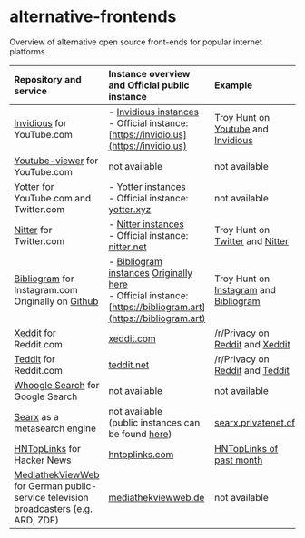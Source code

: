 # alternative-frontends
Overview of alternative open source front-ends for popular internet platforms.

|Repository and service|Instance overview and Official public instance|Example
|:---|:---|:---
|[Invidious](https://github.com/iv-org/invidious) for YouTube.com|- [Invidious instances](https://github.com/iv-org/documentation/blob/master/Invidious-Instances.md)<br>- Official instance: [https://invidio.us](https://invidio.us)|Troy Hunt on [Youtube](https://www.youtube.com/user/troyhuntdotcom/videos) and [Invidious](https://invidio.us/channel/troyhuntdotcom)
|[Youtube-viewer](https://github.com/trizen/youtube-viewer) for YouTube.com|not available|not available
|[Yotter](https://github.com/ytorg/Yotter) for YouTube.com and Twitter.com|- [Yotter instances](https://github.com/ytorg/Yotter#public-instances)<br>- Official instance: [yotter.xyz](https://yotter.xyz)|not available
|[Nitter](https://github.com/zedeus/nitter) for Twitter.com|- [Nitter instances](https://github.com/zedeus/nitter/wiki/Instances)<br>- Official instance: [nitter.net](https://nitter.net/)|Troy Hunt on [Twitter](https://twitter.com/troyhunt) and [Nitter](https://nitter.net/troyhunt)
|[Bibliogram](https://sr.ht/~cadence/bibliogram/) for Instagram.com<br>Originally on [Github](https://github.com/cloudrac3r/bibliogram)|- [Bibliogram instances](https://git.sr.ht/~cadence/bibliogram-docs/tree/master/docs/Instances.md) [Originally here](https://github.com/cloudrac3r/bibliogram/wiki/Instances)<br>- Official instance: [https://bibliogram.art](https://bibliogram.art)|Troy Hunt on [Instagram](https://www.instagram.com/troyhunt/) and [Bibliogram](https://bibliogram.art/u/troyhunt)
|[Xeddit](https://github.com/ErlingMK/Xeddit) for Reddit.com|[xeddit.com](https://www.xeddit.com/)|/r/Privacy on [Reddit](https://www.reddit.com/r/privacy/) and [Xeddit](https://www.xeddit.com/r/privacy/)
|[Teddit](https://codeberg.org/teddit/teddit) for Reddit.com|[teddit.net](https://teddit.net/)|/r/Privacy on [Reddit](https://www.reddit.com/r/privacy/) and [Teddit](https://teddit.net/r/privacy)
|[Whoogle Search](https://github.com/benbusby/whoogle-search) for Google Search|not available|not available
|[Searx](https://github.com/searx/searx) as a metasearch engine|not available<br>(public instances can be found [here](https://searx.space/))|[searx.privatenet.cf](https://searx.privatenet.cf/)
|[HNTopLinks](https://github.com/eguller/hntoplinks) for Hacker News|[hntoplinks.com](http://www.hntoplinks.com/)|[HNTopLinks of past month](http://www.hntoplinks.com/month)
|[MediathekViewWeb](https://github.com/mediathekview/mediathekviewweb) for German public-service television broadcasters (e.g. ARD, ZDF)|[mediathekviewweb.de](https://mediathekviewweb.de/)|not available
